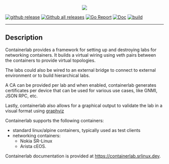 <p align=center><a href="https://containerlab.srlinux.dev"><img src=https://gitlab.com/rdodin/pics/-/wikis/uploads/18b84497134ee39510d9daa6bc6712ad/containerlab_export.svg?sanitize=true/></a></p>

[![github release](https://img.shields.io/github/release/srl-wim/container-lab.svg?style=flat-square&color=00c9ff&labelColor=bec8d2)](https://github.com/srl-wim/container-lab/releases/)
[![Github all releases](https://img.shields.io/github/downloads/srl-wim/container-lab/total.svg?style=flat-square&color=00c9ff&labelColor=bec8d2)](https://github.com/srl-wim/container-lab/releases/)
[![Go Report](https://img.shields.io/badge/go%20report-A%2B-blue?style=flat-square&color=00c9ff&labelColor=bec8d2)](https://goreportcard.com/report/github.com/srl-wim/container-lab)
[![Doc](https://img.shields.io/badge/Docs-containerlab.srlinux.dev-blue?style=flat-square&color=00c9ff&labelColor=bec8d2)](https://containerlab.srlinux.dev)
[![build](https://img.shields.io/github/workflow/status/srl-wim/container-lab/Test/master?style=flat-square&labelColor=bec8d2)](https://github.com/srl-wim/container-lab/releases/)

---

## Description

Containerlab provides a framework for setting up and destroying labs for networking containers. It builds a virtual wiring using veth pairs between the containers to provide virtual topologies.

The labs could also be wired to an external bridge to connect to external environment or to build hierarchical labs.

A CA can be provided per lab and when enabled, containerlab generates certificates per device that can be used for various use cases, like GNMI, JSON RPC, etc. 

Lastly, containerlab also allows for a graphical output to validate the lab in a visual format using [graphviz](https://graphviz.org)

Containerlab supports the following containers:

* standard linux/alpine containers, typically used as test clients
* networking containers:
	* Nokia SR-Linux
	* Arista cEOS.

Containerlab documentation is provided at https://containerlab.srlinux.dev.
